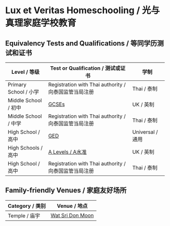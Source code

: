 # Lux et Veritas Homeschooling / 光与真理家庭学校教育

## Equivalency Tests and Qualifications / 等同学历测试和证书

| Level / 等级 | Test or Qualification / 测试或证书 | 学制 |
|---|---|---|
| Primary School / 小学 | Registration with Thai authority / 向泰国监管当局注册 | Thai / 泰制 |
| Middle School / 初中 | [GCSEs](https://qualifications.pearson.com/en/qualifications/edexcel-gcses.html) | UK / 英制 |
| Middle School / 中学 | Registration with Thai authority / 向泰国监管当局注册 | Thai / 泰制 |
| High School / 高中 | [GED](https://www.ged.com/en/) | Universal / 通用 |
| High Schools / 高中 | [A Levels / A水准](https://qualifications.pearson.com/en/qualifications/edexcel-a-levels.html) | UK / 英制 |
| High School / 高中 | Registration with Thai authority / 向泰国监管当局注册 | Thai / 泰制 |

## Family-friendly Venues / 家庭友好场所

| Category / 类别 | Venue / 地点 |
|---|---|
| Temple / 庙宇 | [Wat Sri Don Moon](https://maps.app.goo.gl/nYUPTamv3HmmnN548) |
